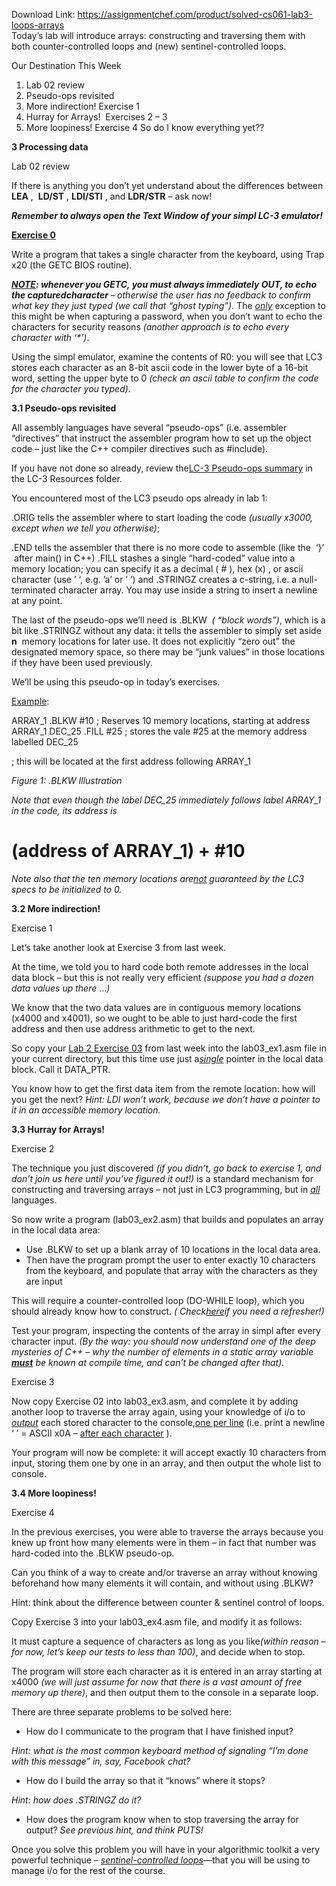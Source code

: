 Download Link: https://assignmentchef.com/product/solved-cs061-lab3-loops-arrays
<br>
Today’s lab will introduce arrays: constructing and traversing them with both counter-controlled loops and (new) sentinel-controlled loops.

Our Destination This Week

<ol>

 <li>Lab 02 review</li>

 <li>Pseudo-ops revisited</li>

 <li>More indirection! Exercise 1</li>

 <li>Hurray for Arrays! ​ Exercises 2 – 3​</li>

 <li>More loopiness! Exercise 4  So do I know everything yet??</li>

</ol>

<strong>3    Processing data </strong>

Lab 02 review

If there is anything you don’t yet understand about the differences between <strong>LEA</strong>​  , ​ <strong>LD/ST</strong>​           , ​ <strong>LDI/STI</strong>​ , and​    <strong>LDR/STR</strong>​ – ask now!

<strong><em>Remember to always open the Text Window of your simpl LC-3 emulator!</em></strong>

<strong><u>Exercise 0</u> </strong>

Write a program that takes a single character from the keyboard, using Trap x20 (the GETC BIOS routine).

<strong><em><u>NOTE</u></em></strong>​<strong><em>: whenever you GETC, you must always immediately OUT, to echo the captured</em></strong>​ ​<strong><em>character </em></strong>​<em>– otherwise the user has no feedback to confirm what key they just typed (we call that “ghost typing”).</em> The ​<em><u>only</u></em>​ exception to this might be when capturing a password, when you don’t want to echo the characters for security reasons ​<em>(another approach is to echo every character with ‘*’)</em>​.

Using the simpl emulator, examine the contents of R0: you will see that LC3 stores each character as an 8-bit ascii code in the lower byte of a 16-bit word, setting the upper byte to 0 ​<em>(check an ascii table to confirm the code for the character you typed)</em>​.

<strong>3.1     Pseudo-ops revisited </strong>

All assembly languages have several “pseudo-ops” (i.e. assembler “directives” that instruct the assembler program how to set up the object code – just like the C++ compiler directives such as #include​).

If you have not done so already, review the ​<a href="https://docs.google.com/document/d/10Q1lFYmInYbrSKHdttUs4VRJAesdCmKGIpuk3nTxpG4/edit?usp=sharing">LC-3 Pseudo-ops summary</a><u>​</u> in the LC-3 Resources folder.

You encountered most of the LC3 pseudo ops already in lab 1:

.ORIG ​tells the assembler where to start loading the code <em>(</em>​ <em>usually x3000, except when we tell you otherwise)</em>​;

.END tells the assembler that there is no more code to assemble (like the ​ ‘}’​       ​ after main() in C++) .FILL stashes a single “hard-coded” value into a memory location; you can specify it as a decimal (​       #​ ​), hex (​x)​ , or ascii character (use ​’ ‘​, e.g. ​’a’​ or ​’
’​) and​ .STRINGZ​ creates a c-string, i.e. a null-terminated character array. You may use 
 inside a string to insert a newline at any point.

The last of the pseudo-ops we’ll need is .BLKW​         ​ <em>(</em>​ <em>“block words”)</em>​, which is a bit like .STRINGZ without any data: it tells the assembler to simply set aside <strong>n</strong>​ ​ memory locations for later use. It does not explicitly “zero out” the designated memory space, so there may be “junk values” in those locations if they have been used previously.

We’ll be using this pseudo-op in today’s exercises.

<u>Example</u>​:

ARRAY_1 .BLKW  #10 ; Reserves 10 memory locations, starting at address ARRAY_1 DEC_25    .FILL #25  ; stores the vale #25 at the memory address labelled DEC_25

; this will be located at the first address following ARRAY_1

<em>Figure 1: .BLKW Illustration </em>

<em>Note that even though the label DEC_25 immediately follows label ARRAY_1 in the code, its address is </em>

<h1>(address of ARRAY_1) + #10</h1>

<em>Note also that the ten memory locations are </em><u>​<em>not</em></u>​<em> guaranteed by the LC3 specs to be initialized to 0.</em>

<strong>3.2    More indirection!  </strong>

Exercise 1

Let’s take another look at Exercise 3 from last week.

At the time, we told you to hard code both remote addresses in the local data block – but this is not really very efficient ​<em>(suppose you had a dozen data values up there </em>…<em>) </em>

We know that the two data values are in contiguous memory locations (x4000 and x4001), so we ought to be able to just hard-code the first address and then use address arithmetic to get to the next.

So copy your <u>​Lab 2 Exercise 03</u>​ from last week into the lab03_ex1.asm file in your current directory, but this time use just a ​<em><u>single</u></em>​ pointer in the local data block. Call it DATA_PTR.

You know how to get the first data item from the remote location: how will you get the next? <em>Hint: LDI won’t work, because we don’t have a pointer to it in an accessible memory location. </em><strong>        </strong>

<strong>3.3    Hurray for Arrays!  </strong>

<strong> </strong>Exercise 2

The technique you just discovered ​<em>(if you didn’t, go back to exercise 1, and don’t join us here until you’ve figured it out!)</em>​ is a standard mechanism for constructing and traversing arrays – not just in LC3 programming, but in <u>​<em>all</em></u>​ languages.

So now write a program (lab03_ex2.asm) that builds and populates an array in the local data area:

<ul>

 <li>Use .BLKW to set up a blank array of 10 locations in the local data area.</li>

 <li>Then have the program prompt the user to enter exactly 10 characters from the keyboard, and populate that array with the characters as they are input</li>

</ul>

This will require a counter-controlled loop (DO-WHILE loop), which you should already know how to construct. <em>(</em>​ <em>Check </em><a href="https://drive.google.com/drive/folders/0B9AugYlANDZkVUtZajFkNUFBX0U?usp=sharing">​</a><a href="https://drive.google.com/drive/folders/0B9AugYlANDZkVUtZajFkNUFBX0U?usp=sharing"><em>here</em></a><a href="https://drive.google.com/drive/folders/0B9AugYlANDZkVUtZajFkNUFBX0U?usp=sharing">​</a> <em>if you need a refresher!) </em>

Test your program, inspecting the contents of the array in simpl after every character input. <em>(By the way: you should now understand one of the deep mysteries of C++ – why the number of elements in a static array variable </em><u>​<strong><em>must</em></strong></u>​<em> be known at compile time, and can’t be changed after that). </em>

Exercise 3

Now copy Exercise 02 into lab03_ex3.asm, and complete it by adding  another loop to traverse the array again, using your knowledge of i/o to <u>​<em>output</em></u><u>​</u> each stored character to the console, ​<u>one per line</u> (i.e. print a newline ‘
’ = ASCII x0A – <u>after each character</u>​          ).<u>​</u>

Your program will now be complete: it will accept exactly 10 characters from input, storing them one by one in an array, and then output the whole list to console.

<strong>3.4    More loopiness!  </strong>

<strong> </strong>Exercise 4

In the previous exercises, you were able to traverse the arrays because you knew up front how many elements were in them – in fact that number was hard-coded into the .BLKW pseudo-op.

Can you think of a way to create and/or traverse an array without knowing beforehand how many elements it will contain, and without using .BLKW?

Hint: think about the difference between counter &amp; sentinel control of loops.

Copy Exercise 3 into your lab03_ex4.asm file, and modify it as follows:

It must capture a sequence of characters as long as you like ​<em>(within reason – for now, let’s keep our tests to less than 100)</em>​, and decide when to stop.

The program will store each character as it is entered in an array starting at x4000 ​<em>(we will just assume for now that there is a vast amount of free memory up there)</em>​, and then output them to the console in a separate loop.

There are three separate problems to be solved here:

<ul>

 <li>How do I communicate to the program that I have finished input?</li>

</ul>

<em>Hint: what is the most common keyboard method of signaling “I’m done with this message” in, say, Facebook chat? </em>

<ul>

 <li>How do I build the array so that it “knows” where it stops?</li>

</ul>

<em>Hint: how does .STRINGZ do it? </em>

<ul>

 <li>How does the program know when to stop traversing the array for output? <em>See previous hint, and think PUTS! </em></li>

</ul>

Once you solve this problem you will have in your algorithmic toolkit a very powerful technique – <em><u>sentinel-controlled loops</u></em>​—that you will be using to manage i/o for the rest of the course.